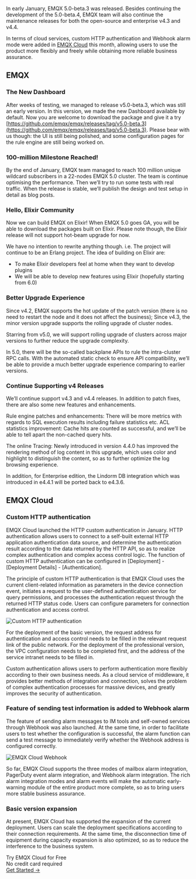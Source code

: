 In early January, EMQX 5.0-beta.3 was released. Besides continuing the development of the 5.0-beta.4, EMQX team will also continue the maintenance releases for both the open-source and enterprise v4.3 and v4.4.

In terms of cloud services, custom HTTP authentication and Webhook alarm mode were added in [EMQX Cloud](https://www.emqx.com/en/cloud) this month, allowing users to use the product more flexibly and freely while obtaining more reliable business assurance.

## EMQX

### The New Dashboard

After weeks of testing, we managed to release v5.0-beta.3, which was still an early version. In this version, we made the new Dashboard available by default. Now you are welcome to download the package and give it a try [https://github.com/emqx/emqx/releases/tag/v5.0-beta.3](https://github.com/emqx/emqx/releases/tag/v5.0-beta.3). Please bear with us though: the UI is still being polished, and some configuration pages for the rule engine are still being worked on.

### 100-million Milestone Reached!

By the end of January, EMQX team managed to reach 100 million unique wildcard subscribers in a 22-nodes EMQX 5.0 cluster. The team is continue optimising the performance. Then we’ll try to run some tests with real traffic. When the release is stable, we’ll publish the design and test setup in detail as blog posts.

### Hello, Elixir Community

Now we can build EMQX on Elixir! When EMQX 5.0 goes GA, you will be able to download the packages built on Elixir. Please note though, the Elixir release will not support hot-beam upgrade for now.

We have no intention to rewrite anything though. i.e. The project will continue to be an Erlang project. The idea of building on Elixir are:

- To make Elixir developers feel at home when they want to develop plugins
- We will be able to develop new features using Elixir (hopefully starting from 6.0)

### Better Upgrade Experience

Since v4.2, EMQX supports the hot update of the patch version (there is no need to restart the node and it does not affect the business); Since v4.3, the minor version upgrade supports the rolling upgrade of cluster nodes.

Starring from v5.0, we will support rolling upgrade of clusters across major versions to further reduce the upgrade complexity.

In 5.0, there will be the so-called backplane APIs to rule the intra-cluster RPC calls. With the automated static check to ensure API compatibility, we’ll be able to provide a much better upgrade experience comparing to earlier versions. 

### Continue Supporting v4 Releases

We’ll continue support v4.3 and v4.4 releases. In addition to patch fixes, there are also some new features and enhancements.

Rule engine patches and enhancements: There will be more metrics with regards to SQL execution results including failure statistics etc.
ACL statistics improvement: Cache hits are counted as successful, and we’ll be able to tell apart the non-cached query hits.

The online Tracing: Newly introduced in version 4.4.0 has improved the rendering method of log content in this upgrade, which uses color and highlight to distinguish the content, so as to further optimize the log browsing experience.

In addition, for Enterprise edition, the Lindorm DB integration which was introduced in e4.4.1 will be ported back to e4.3.6. 

## EMQX Cloud

### Custom HTTP authentication

EMQX Cloud launched the HTTP custom authentication in January. HTTP authentication allows users to connect to a self-built external HTTP application authentication data source, and determine the authentication result according to the data returned by the HTTP API, so as to realize complex authentication and complex access control logic. The function of custom HTTP authentication can be configured in [Deployment] - [Deployment Details] - [Authentication].

The principle of custom HTTP authentication is that EMQX Cloud uses the current client-related information as parameters in the device connection event, initiates a request to the user-defined authentication service for query permissions, and processes the authentication request through the returned HTTP status code. Users can configure parameters for connection authentication and access control.

![Custom HTTP authentication](https://assets.emqx.com/images/1440c17c75d0e5fb1e57e26aa568596b.png)
 
For the deployment of the basic version, the request address for authentication and access control needs to be filled in the relevant request link of the public network. For the deployment of the professional version, the VPC configuration needs to be completed first, and the address of the service intranet needs to be filled in.

Custom authentication allows users to perform authentication more flexibly according to their own business needs. As a cloud service of middleware, it provides better methods of integration and connection, solves the problem of complex authentication processes for massive devices, and greatly improves the security of authentication.

### Feature of sending test information is added to Webhook alarm

The feature of sending alarm messages to IM tools and self-owned services through Webhook was also launched. At the same time, in order to facilitate users to test whether the configuration is successful, the alarm function can send a test message to immediately verify whether the Webhook address is configured correctly.

![EMQX Cloud Webhook](https://assets.emqx.com/images/dba040b539d557a14a1c98e2b9946fa0.png)
 
So far, EMQX Cloud supports the three modes of mailbox alarm integration, PagerDuty event alarm integration, and Webhook alarm integration. The rich alarm integration modes and alarm events will make the automatic early-warning module of the entire product more complete, so as to bring users more stable business assurance.

### Basic version expansion

At present, EMQX Cloud has supported the expansion of the current deployment. Users can scale the deployment specifications according to their connection requirements. At the same time, the disconnection time of equipment during capacity expansion is also optimized, so as to reduce the interference to the business system.


<section class="promotion">
    <div>
        Try EMQX Cloud for Free
        <div class="is-size-14 is-text-normal has-text-weight-normal">No credit card required</div>
    </div>
    <a href="https://accounts.emqx.com/signup?continue=https://cloud-intl.emqx.com/console/deployments/0?oper=new" class="button is-gradient px-5">Get Started →</a >
</section>
